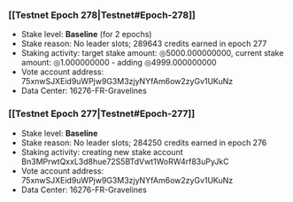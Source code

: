 ### [[Testnet Epoch 278|Testnet#Epoch-278]]
* Stake level: **Baseline** (for 2 epochs)
* Stake reason: No leader slots; 289643 credits earned in epoch 277
* Staking activity: target stake amount: ◎5000.000000000, current stake amount: ◎1.000000000 - adding ◎4999.000000000
* Vote account address: 75xnwSJXEid9uWPjw9G3M3zjyNYfAm6ow2zyGv1UKuNz
* Data Center: 16276-FR-Gravelines
### [[Testnet Epoch 277|Testnet#Epoch-277]]
* Stake level: **Baseline**
* Stake reason: No leader slots; 284250 credits earned in epoch 276
* Staking activity: creating new stake account Bn3MPrwtQxxL3d8hue72S5BTdVwt1WoRW4rf83uPyJkC
* Vote account address: 75xnwSJXEid9uWPjw9G3M3zjyNYfAm6ow2zyGv1UKuNz
* Data Center: 16276-FR-Gravelines
